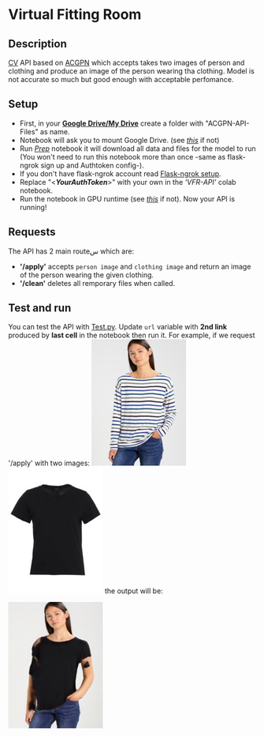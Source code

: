 # Virtual Fitting Room

## Description
[CV](https://www.ibm.com/eg-en/topics/computer-vision) API based on [ACGPN](https://github.com/levindabhi/ACGPN) which accepts takes two images of person and clothing and produce an image of the person wearing tha clothing. Model is not accurate so much but good enough with acceptable perfomance.

## Setup
- First, in your **[Google Drive/My Drive](https://drive.google.com/drive/my-drive)** create a folder with "ACGPN-API-Files" as name.
- Notebook will ask you to mount Google Drive. (see *[this](https://github.com/MahmoudHussienMohamed/Flask-APIs#google-drive)* if not)
- Run *[Prep](https://github.com/MahmoudHussienMohamed/Flask-APIs/blob/main/Flask-ngrok-APIs-VirtualFittingRoomAPI/Prep.ipynb)* notebook it will download all data and files for the model to run (You won't need to run this notebook more than once -same as flask-ngrok sign up and Authtoken config-).
- If you don't have flask-ngrok account read [Flask-ngrok setup](https://github.com/MahmoudHussienMohamed/Flask-APIs#flask-ngrok-setup).
- Replace "\<***YourAuthToken***\>" with your own in the *'VFR-API'* colab notebook.
- Run the notebook in GPU runtime (see *[this](https://github.com/MahmoudHussienMohamed/Flask-APIs#google-colab)* if not).
Now your API is running!

## Requests
The API has 2 main routeس which are:
- **'/apply'** accepts `person image` and `clothing image` and return an image of the person wearing the given clothing.
- **'/clean'** deletes all remporary files when called.


## Test and run
You can test the API with [Test.py](https://github.com/MahmoudHussienMohamed/Flask-APIs/blob/main/Flask-ngrok-APIs-VirtualFittingRoomAPI/Test.py).
Update `url` variable with **2nd link** produced by **last cell** in the notebook then run it.
For example, if we request '/apply' with two images: 
![](https://github.com/MahmoudHussienMohamed/Flask-APIs/blob/main/Flask-ngrok-APIs-VirtualFittingRoomAPI/Input/person.jpg) ![](https://github.com/MahmoudHussienMohamed/Flask-APIs/blob/main/Flask-ngrok-APIs-VirtualFittingRoomAPI/Input/cloth.jpg)
the output will be:

![](https://github.com/MahmoudHussienMohamed/Flask-APIs/blob/main/Flask-ngrok-APIs-VirtualFittingRoomAPI/Output/person%20%2B%20cloth.png)



